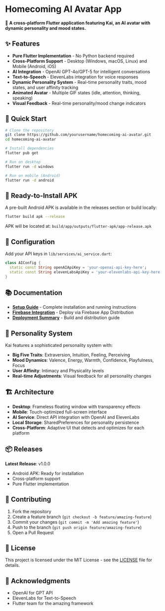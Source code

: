 # Homecoming AI Avatar App

🤖 **A cross-platform Flutter application featuring Kai, an AI avatar with dynamic personality and mood states.**

## ✨ Features

- **Pure Flutter Implementation** - No Python backend required
- **Cross-Platform Support** - Desktop (Windows, macOS, Linux) and Mobile (Android, iOS)  
- **AI Integration** - OpenAI GPT-4o/GPT-5 for intelligent conversations
- **Text-to-Speech** - ElevenLabs integration for voice responses
- **Dynamic Personality System** - Real-time personality traits, mood states, and user affinity tracking
- **Animated Avatar** - Multiple GIF states (idle, attention, thinking, speaking)
- **Visual Feedback** - Real-time personality/mood change indicators

## 🚀 Quick Start

```bash
# Clone the repository
git clone https://github.com/yourusername/homecoming-ai-avatar.git
cd homecoming-ai-avatar

# Install dependencies
flutter pub get

# Run on desktop
flutter run -d windows

# Run on mobile (Android)
flutter run -d android
```

## 📱 Ready-to-Install APK

A pre-built Android APK is available in the releases section or build locally:
```bash
flutter build apk --release
```
APK will be located at: `build/app/outputs/flutter-apk/app-release.apk`

## 🔧 Configuration

Add your API keys in `lib/services/ai_service.dart`:
```dart
class AIConfig {
  static const String openAIApiKey = 'your-openai-api-key-here';
  static const String elevenLabsApiKey = 'your-elevenlabs-api-key-here'; // Optional
}
```

## 📚 Documentation

- **[Setup Guide](README.md)** - Complete installation and running instructions
- **[Firebase Integration](FIREBASE_SETUP.md)** - Deploy via Firebase App Distribution  
- **[Deployment Summary](DEPLOYMENT_SUMMARY.md)** - Build and distribution guide

## 🎯 Personality System

Kai features a sophisticated personality system with:
- **Big Five Traits**: Extraversion, Intuition, Feeling, Perceiving
- **Mood Dynamics**: Valence, Energy, Warmth, Confidence, Playfulness, Focus  
- **User Affinity**: Intimacy and Physicality levels
- **Real-time Adjustments**: Visual feedback for all personality changes

## 🏗️ Architecture

- **Desktop**: Frameless floating window with transparency effects
- **Mobile**: Touch-optimized full-screen interface
- **AI Service**: Direct API integration with OpenAI and ElevenLabs
- **Local Storage**: SharedPreferences for personality persistence
- **Cross-Platform**: Adaptive UI that detects and optimizes for each platform

## 📦 Releases

**Latest Release**: v1.0.0
- Android APK: Ready for installation
- Cross-platform support
- Pure Flutter implementation

## 🤝 Contributing

1. Fork the repository
2. Create a feature branch (`git checkout -b feature/amazing-feature`)
3. Commit your changes (`git commit -m 'Add amazing feature'`)
4. Push to the branch (`git push origin feature/amazing-feature`)
5. Open a Pull Request

## 📄 License

This project is licensed under the MIT License - see the [LICENSE](LICENSE) file for details.

## 🙏 Acknowledgments

- OpenAI for GPT API
- ElevenLabs for Text-to-Speech
- Flutter team for the amazing framework